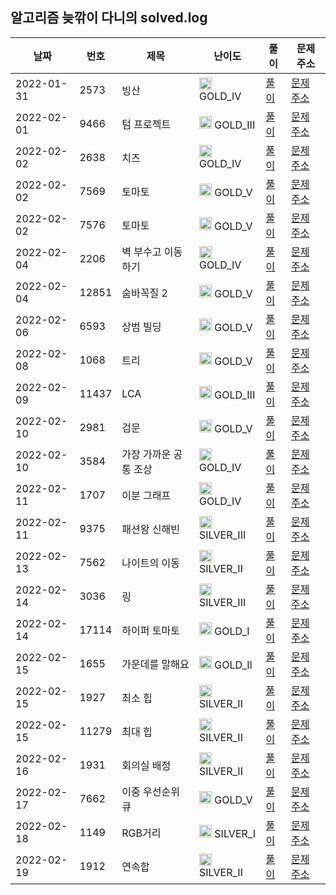 
## 알고리즘 늦깎이 다니의 solved.log
|날짜|번호|제목|난이도|풀이|문제 주소|
|---|---|---|---|---|---|
|2022-01-31|2573|빙산|<img src="https://static.solved.ac/tier_small/12.svg" width="20" height="20" /> GOLD_IV|[풀이](https://github.com/dayo2n/Algorithm/blob/main/BOJ/BOJ2573.java)|[문제 주소](https://www.acmicpc.net/problem/2573)|
|2022-02-01|9466|텀 프로젝트|<img src="https://static.solved.ac/tier_small/13.svg" width="20" height="20" /> GOLD_III|[풀이](https://github.com/dayo2n/Algorithm/blob/main/BOJ/BOJ9466.java)|[문제 주소](https://www.acmicpc.net/problem/9466)|
|2022-02-02|2638|치즈|<img src="https://static.solved.ac/tier_small/12.svg" width="20" height="20" /> GOLD_IV|[풀이](https://github.com/dayo2n/Algorithm/blob/main/BOJ/BOJ2638.java)|[문제 주소](https://www.acmicpc.net/problem/2638)|
|2022-02-02|7569|토마토|<img src="https://static.solved.ac/tier_small/11.svg" width="20" height="20" /> GOLD_V|[풀이](https://github.com/dayo2n/Algorithm/blob/main/BOJ/BOJ7569.java)|[문제 주소](https://www.acmicpc.net/problem/7569)|
|2022-02-02|7576|토마토|<img src="https://static.solved.ac/tier_small/11.svg" width="20" height="20" /> GOLD_V|[풀이](https://github.com/dayo2n/Algorithm/blob/main/BOJ/BOJ2636.java)|[문제 주소](https://www.acmicpc.net/problem/7576)|
|2022-02-04|2206|벽 부수고 이동하기|<img src="https://static.solved.ac/tier_small/12.svg" width="20" height="20" /> GOLD_IV|[풀이](https://github.com/dayo2n/Algorithm/blob/main/BOJ/BOJ2206.java)|[문제 주소](https://www.acmicpc.net/problem/2206)|
|2022-02-04|12851|숨바꼭질 2|<img src="https://static.solved.ac/tier_small/11.svg" width="20" height="20" /> GOLD_V|[풀이](https://github.com/dayo2n/Algorithm/blob/main/BOJ/BOJ12851.java)|[문제 주소](https://www.acmicpc.net/problem/12851)|
|2022-02-06|6593|상범 빌딩|<img src="https://static.solved.ac/tier_small/11.svg" width="20" height="20" /> GOLD_V|[풀이](https://github.com/dayo2n/Algorithm/blob/main/BOJ/BOJ6593.java)|[문제 주소](https://www.acmicpc.net/problem/6593)|
|2022-02-08|1068|트리|<img src="https://static.solved.ac/tier_small/11.svg" width="20" height="20" /> GOLD_V|[풀이](https://github.com/dayo2n/Algorithm/blob/main/BOJ/BOJ1068.java)|[문제 주소](https://www.acmicpc.net/problem/1068)|
|2022-02-09|11437|LCA|<img src="https://static.solved.ac/tier_small/13.svg" width="20" height="20" /> GOLD_III|[풀이](https://github.com/dayo2n/Algorithm/blob/main/BOJ/BOJ11437.java)|[문제 주소](https://www.acmicpc.net/problem/11437)|
|2022-02-10|2981|검문|<img src="https://static.solved.ac/tier_small/11.svg" width="20" height="20" /> GOLD_V|[풀이](https://github.com/dayo2n/Algorithm/blob/main/BOJ/BOJ2981.java)|[문제 주소](https://www.acmicpc.net/problem/2981)|
|2022-02-10|3584|가장 가까운 공통 조상|<img src="https://static.solved.ac/tier_small/12.svg" width="20" height="20" /> GOLD_IV|[풀이](https://github.com/dayo2n/Algorithm/blob/main/BOJ/BOJ3584.java)|[문제 주소](https://www.acmicpc.net/problem/3584)|
|2022-02-11|1707|이분 그래프|<img src="https://static.solved.ac/tier_small/12.svg" width="20" height="20" /> GOLD_IV|[풀이](https://github.com/dayo2n/Algorithm/blob/main/BOJ/BOJ1707.java)|[문제 주소](https://www.acmicpc.net/problem/1707)|
|2022-02-11|9375|패션왕 신해빈|<img src="https://static.solved.ac/tier_small/8.svg" width="20" height="20" /> SILVER_III|[풀이](https://github.com/dayo2n/Algorithm/blob/main/BOJ/BOJ9375.java)|[문제 주소](https://www.acmicpc.net/problem/9375)|
|2022-02-13|7562|나이트의 이동|<img src="https://static.solved.ac/tier_small/9.svg" width="20" height="20" /> SILVER_II|[풀이](https://github.com/dayo2n/Algorithm/blob/main/BOJ/BOJ7562.java)|[문제 주소](https://www.acmicpc.net/problem/7562)|
|2022-02-14|3036|링|<img src="https://static.solved.ac/tier_small/8.svg" width="20" height="20" /> SILVER_III|[풀이](https://github.com/dayo2n/Algorithm/blob/main/BOJ/BOJ3036.java)|[문제 주소](https://www.acmicpc.net/problem/3036)|
|2022-02-14|17114|하이퍼 토마토|<img src="https://static.solved.ac/tier_small/15.svg" width="20" height="20" /> GOLD_I|[풀이](https://github.com/dayo2n/Algorithm/blob/main/BOJ/BOJ17114.java)|[문제 주소](https://www.acmicpc.net/problem/17114)|
|2022-02-15|1655|가운데를 말해요|<img src="https://static.solved.ac/tier_small/14.svg" width="20" height="20" /> GOLD_II|[풀이](https://github.com/dayo2n/Algorithm/blob/main/BOJ/BOJ1655.java)|[문제 주소](https://www.acmicpc.net/problem/1655)|
|2022-02-15|1927|최소 힙|<img src="https://static.solved.ac/tier_small/9.svg" width="20" height="20" /> SILVER_II|[풀이](https://github.com/dayo2n/Algorithm/blob/main/BOJ/BOJ1927.java)|[문제 주소](https://www.acmicpc.net/problem/1927)|
|2022-02-15|11279|최대 힙|<img src="https://static.solved.ac/tier_small/9.svg" width="20" height="20" /> SILVER_II|[풀이](https://github.com/dayo2n/Algorithm/blob/main/BOJ/BOJ11279.java)|[문제 주소](https://www.acmicpc.net/problem/11279)|
|2022-02-16|1931|회의실 배정|<img src="https://static.solved.ac/tier_small/9.svg" width="20" height="20" /> SILVER_II|[풀이](https://github.com/dayo2n/Algorithm/blob/main/BOJ/BOJ1931.java)|[문제 주소](https://www.acmicpc.net/problem/1931)|
|2022-02-17|7662|이중 우선순위 큐|<img src="https://static.solved.ac/tier_small/11.svg" width="20" height="20" /> GOLD_V|[풀이](https://github.com/dayo2n/Algorithm/blob/main/BOJ/BOJ7662.java)|[문제 주소](https://www.acmicpc.net/problem/7662)|
|2022-02-18|1149|RGB거리|<img src="https://static.solved.ac/tier_small/10.svg" width="20" height="20" /> SILVER_I|[풀이](https://github.com/dayo2n/Algorithm/blob/main/BOJ/BOJ1149.java)|[문제 주소](https://www.acmicpc.net/problem/1149)|
|2022-02-19|1912|연속합|<img src="https://static.solved.ac/tier_small/9.svg" width="20" height="20" /> SILVER_II|[풀이](https://github.com/dayo2n/Algorithm/blob/main/BOJ/BOJ1912.java)|[문제 주소](https://www.acmicpc.net/problem/1912)|
